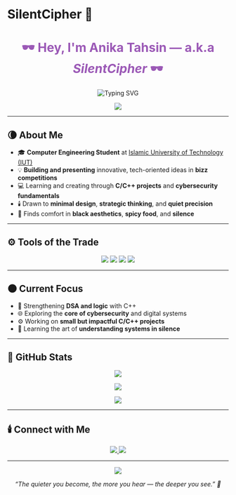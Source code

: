 # SilentCipher 🖤
<!-- README.md -->

<!-- Header -->
<h1 align="center" style="color:#9B59B6;">🕶️ Hey, I'm Anika Tahsin — a.k.a <i>SilentCipher</i> 🕶️</h1>

<p align="center">
  <img src="https://readme-typing-svg.herokuapp.com?font=Fira+Code&weight=500&duration=4000&pause=500&color=9B59B6&center=true&width=500&lines=💻+Computer+Engineering+Student;🧩+Curious+Mind+Exploring+Systems;🔐+Learning+Cybersecurity+Step+by+Step;🌒+Observing+Silently,+Building+Slowly" alt="Typing SVG" />
</p>

<p align="center">
  <img src="https://capsule-render.vercel.app/api?type=soft&color=6C3483&height=80&section=header" />
</p>

---

## 🌘 About Me

- 🎓 **Computer Engineering Student** at [Islamic University of Technology (IUT)](https://www.iutoic-dhaka.edu/)
- 💡 **Building and presenting** innovative, tech-oriented ideas in **bizz competitions**
- 💻 Learning and creating through **C/C++ projects** and **cybersecurity fundamentals**
- 🕯️ Drawn to **minimal design**, **strategic thinking**, and **quiet precision**
- 🖤 Finds comfort in **black aesthetics**, **spicy food**, and **silence**

---

## ⚙️ Tools of the Trade

<p align="center">
  <img src="https://img.shields.io/badge/C-2C3E50?style=for-the-badge&logo=c&logoColor=white" />
  <img src="https://img.shields.io/badge/C++-512E5F?style=for-the-badge&logo=c%2B%2B&logoColor=white" />
  <img src="https://img.shields.io/badge/GitHub-000000?style=for-the-badge&logo=github&logoColor=white" />
  <img src="https://img.shields.io/badge/VS%20Code-5B2C6F?style=for-the-badge&logo=visual-studio-code&logoColor=white" />
</p>

---

## 🌑 Current Focus

- 🧠 Strengthening **DSA and logic** with C++  
- 🌐 Exploring the **core of cybersecurity** and digital systems  
- ⚙️ Working on **small but impactful C/C++ projects**  
- 💭 Learning the art of **understanding systems in silence**

---

## 🩶 GitHub Stats

<p align="center">
  <img src="https://github-readme-stats.vercel.app/api?username=SilentCipher-Star&show_icons=true&theme=tokyonight&title_color=9B59B6&icon_color=9B59B6&text_color=C9C9C9&bg_color=0D1117&hide_border=true" />
</p>

<p align="center">
  <img src="https://github-readme-streak-stats.herokuapp.com/?user=SilentCipher-Star&theme=tokyonight&hide_border=true&ring=9B59B6&fire=9B59B6&currStreakLabel=9B59B6" />
</p>

<p align="center">
  <img src="https://github-readme-stats.vercel.app/api/top-langs/?username=SilentCipher-Star&layout=compact&theme=tokyonight&title_color=9B59B6&text_color=C9C9C9&bg_color=0D1117&hide_border=true" />
</p>

---

## 🕯️ Connect with Me

<p align="center">
  <a href="https://github.com/SilentCipher-Star" target="_blank">
    <img src="https://img.shields.io/badge/GitHub-SilentCipher--Star-9B59B6?style=for-the-badge&logo=github&logoColor=white" />
  </a>
  <a href="mailto:lookism6122@gmail.com" target="_blank">
    <img src="https://img.shields.io/badge/Email-lookism6122@gmail.com-6C3483?style=for-the-badge&logo=gmail&logoColor=white" />
  </a>
</p>

---

<p align="center">
  <img src="https://capsule-render.vercel.app/api?type=waving&color=6C3483&height=100&section=footer" />
</p>

<p align="center">
  <i>“The quieter you become, the more you hear — the deeper you see.” 🖤</i>
</p>
